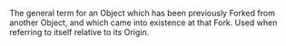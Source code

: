 The general term for an Object which has been previously Forked from another Object, and which came into existence at that Fork.  Used when referring to itself relative to its Origin.  